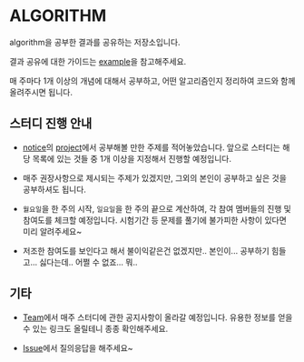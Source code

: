 # ALGORITHM

algorithm을 공부한 결과를 공유하는 저장소입니다.

결과 공유에 대한 가이드는 [example](https://github.com/algorithm-011/algorithm/tree/master/example)을 참고해주세요.

매 주마다 1개 이상의 개념에 대해서 공부하고, 어떤 알고리즘인지 정리하여 코드와 함께 올려주시면 됩니다.

## 스터디 진행 안내

- [notice](https://github.com/algorithm-011/notice)의 [project](https://github.com/algorithm-011/notice/projects/1)에서 공부해볼 만한 주제를 적어놓았습니다. 앞으로 스터디는 해당 목록에 있는 것들 중 1개 이상을 지정해서 진행할 예정입니다.

- 매주 권장사항으로 제시되는 주제가 있겠지만, 그외의 본인이 공부하고 싶은 것을 공부하셔도 됩니다.

- `월요일`을 한 주의 시작, `일요일`을 한 주의 끝으로 계산하여, 각 참여 멤버들의 진행 및 참여도를 체크할 예정입니다. 시험기간 등 문제를 풀기에 불가피한 사항이 있다면 미리 알려주세요~

- 저조한 참여도를 보인다고 해서 불이익같은건 없겠지만.. 본인이... 공부하기 힘들고... 싫다는데.. 어쩔 수 없죠... 뭐..

## 기타

- [Team](https://github.com/orgs/algorithm-011/teams)에서 매주 스터디에 관한 공지사항이 올라갈 예정입니다. 유용한 정보를 얻을 수 있는 링크도 올릴테니 종종 확인해주세요.

- [Issue](https://github.com/algorithm-011/algorithm/issues)에서 질의응답을 해주세요~
